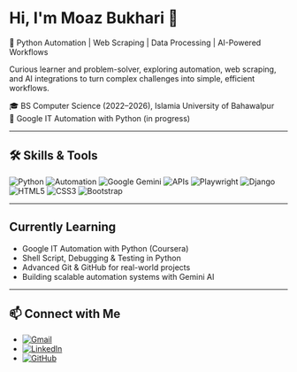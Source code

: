 # Hi, I'm Moaz Bukhari 👋

🚀 Python Automation | Web Scraping | Data Processing | AI-Powered Workflows  

Curious learner and problem-solver, exploring automation, web scraping, and AI integrations to turn complex challenges into simple, efficient workflows.

🎓 BS Computer Science (2022–2026), Islamia University of Bahawalpur  
📜 Google IT Automation with Python (in progress)  

---

## 🛠️ Skills & Tools
![Python](https://img.shields.io/badge/Python-3776AB?style=for-the-badge&logo=python&logoColor=white)
![Automation](https://img.shields.io/badge/Automation-FF6F00?style=for-the-badge&logo=robotframework&logoColor=white)
![Google Gemini](https://img.shields.io/badge/google%20gemini-8E75B2?style=for-the-badge&logo=google%20gemini&logoColor=white)
![APIs](https://img.shields.io/badge/APIs-009688?style=for-the-badge&logo=fastapi&logoColor=white)
![Playwright](https://img.shields.io/badge/Playwright-2EAD33?style=for-the-badge&logo=playwright&logoColor=white)
![Django](https://img.shields.io/badge/Django-092E20?style=for-the-badge&logo=django&logoColor=white)
![HTML5](https://img.shields.io/badge/HTML5-E34F26?style=for-the-badge&logo=html5&logoColor=white)
![CSS3](https://img.shields.io/badge/CSS3-1572B6?style=for-the-badge&logo=css3&logoColor=white)
![Bootstrap](https://img.shields.io/badge/Bootstrap-7952B3?style=for-the-badge&logo=bootstrap&logoColor=white)

---

##  Currently Learning
- Google IT Automation with Python (Coursera)
- Shell Script, Debugging & Testing in Python  
- Advanced Git & GitHub for real-world projects  
- Building scalable automation systems with Gemini AI  

---

## 📫 Connect with Me
- [![Gmail](https://img.shields.io/badge/Gmail-D14836?style=for-the-badge&logo=gmail&logoColor=white)](mailto:moazbukhariofficial@gmail.com)  
- [![LinkedIn](https://img.shields.io/badge/linkedin-%230077B5.svg?style=for-the-badge&logo=linkedin&logoColor=white)](https://www.linkedin.com/in/moaz-bukhari)  
- [![GitHub](https://img.shields.io/badge/github-%23222222.svg?style=for-the-badge&logo=github&logoColor=white)](https://github.com/moazbukhari)  
